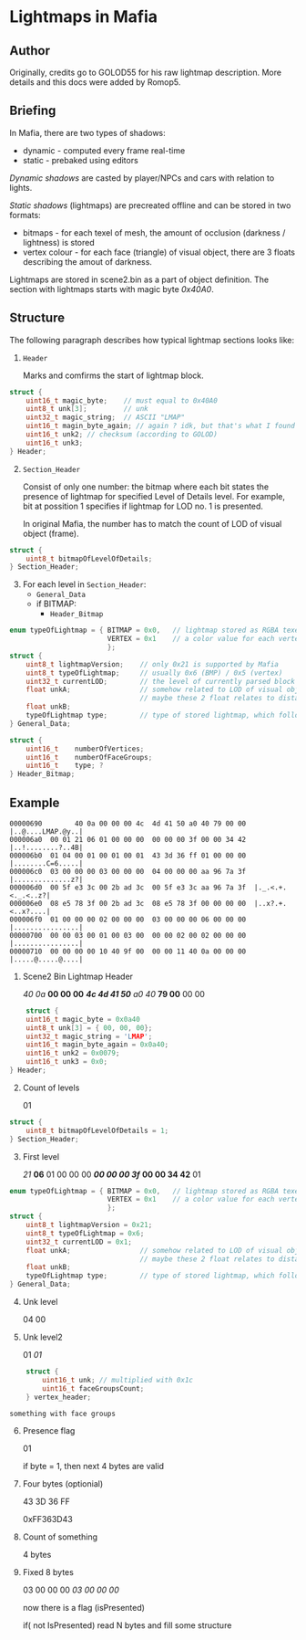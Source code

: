 # Lightmaps in Mafia

## Author
Originally, credits go to GOLOD55 for his raw lightmap description. More details and this docs
were added by Romop5.
## Briefing

In Mafia, there are two types of shadows:
- dynamic - computed every frame real-time
- static - prebaked using editors

*Dynamic shadows* are casted by player/NPCs and cars with relation to lights.

*Static shadows* (lightmaps) are precreated offline and can be stored in two formats:
* bitmaps - for each texel of mesh, the amount of occlusion (darkness / lightness) is stored
* vertex colour - for each face (triangle) of visual object, there are 3 floats describing the amout of darkness.

Lightmaps are stored in scene2.bin as a part of object definition. The section with lightmaps starts with magic byte *0x40A0*.

## Structure

The following paragraph describes how typical lightmap sections looks like:

1. `Header`

    Marks and comfirms the start of lightmap block.

~~~~c
struct {
    uint16_t magic_byte;    // must equal to 0x40A0
    uint8_t unk[3];         // unk
    uint32_t magic_string;  // ASCII "LMAP"
    uint16_t magin_byte_again; // again ? idk, but that's what I found
    uint16_t unk2; // checksum (according to GOLOD)
    uint16_t unk3;
} Header;
~~~~


2. `Section_Header`

    Consist of only one number: the bitmap where each bit states the presence of lightmap for specified Level of Details level.
For example, bit at possition 1 specifies if lightmap for LOD no. 1 is presented.

    In original Mafia, the number has to match the count of LOD of visual object (frame).
~~~~c
struct {
	uint8_t bitmapOfLevelOfDetails; 
} Section_Header;
~~~~


3. For each level in `Section_Header`: 
    * `General_Data`
    * if BITMAP:
        * `Header_Bitmap`

~~~~c
enum typeOfLightmap = { BITMAP = 0x0,   // lightmap stored as RGBA texels
                        VERTEX = 0x1    // a color value for each vertex in face
                        };
struct {
    uint8_t lightmapVersion;    // only 0x21 is supported by Mafia 
    uint8_t typeOfLightmap;     // usually 0x6 (BMP) / 0x5 (vertex) 
    uint32_t currentLOD;        // the level of currently parsed block ?
    float unkA;                 // somehow related to LOD of visual object
                                // maybe these 2 float relates to distance / blending 
    float unkB;             
    typeOfLightmap type;        // type of stored lightmap, which follows
} General_Data;

struct {
    uint16_t    numberOfVertices;
    uint16_t    numberOfFaceGroups;
    uint16_t    type; ?
} Header_Bitmap;
~~~~

## Example


~~~~Text
00000690        40 0a 00 00 00 4c  4d 41 50 a0 40 79 00 00  |..@....LMAP.@y..|
000006a0  00 01 21 06 01 00 00 00  00 00 00 3f 00 00 34 42  |..!........?..4B|
000006b0  01 04 00 01 00 01 00 01  43 3d 36 ff 01 00 00 00  |........C=6.....|
000006c0  03 00 00 00 03 00 00 00  04 00 00 00 aa 96 7a 3f  |..............z?|
000006d0  00 5f e3 3c 00 2b ad 3c  00 5f e3 3c aa 96 7a 3f  |._.<.+.<._.<..z?|
000006e0  08 e5 78 3f 00 2b ad 3c  08 e5 78 3f 00 00 00 00  |..x?.+.<..x?....|
000006f0  01 00 00 00 02 00 00 00  03 00 00 00 06 00 00 00  |................|
00000700  00 00 03 00 01 00 03 00  00 00 02 00 02 00 00 00  |................|
00000710  00 00 00 00 10 40 9f 00  00 00 11 40 0a 00 00 00  |.....@.....@....|
~~~~


1. Scene2 Bin Lightmap Header

    *40 0a* **00 00 00** ***4c 4d 41 50*** *a0 40* **79 00** 00 00

~~~~c
    struct {
    uint16_t magic_byte = 0x0a40
    uint8_t unk[3] = { 00, 00, 00};
    uint32_t magic_string = 'LMAP';
    uint16_t magin_byte_again = 0x0a40;
    uint16_t unk2 = 0x0079;
    uint16_t unk3 = 0x0;
} Header;
~~~~

2. Count of levels

    01

~~~~c
struct {
	uint8_t bitmapOfLevelOfDetails = 1;
} Section_Header;
~~~~




3. First level 

    *21* **06** 01 00 00 00  ***00 00 00 3f*** **00 00 34 42** 01

~~~~c
enum typeOfLightmap = { BITMAP = 0x0,   // lightmap stored as RGBA texels
                        VERTEX = 0x1    // a color value for each vertex in face
                        };
struct {
    uint8_t lightmapVersion = 0x21;
    uint8_t typeOfLightmap = 0x6;
    uint32_t currentLOD = 0x1;
    float unkA;                 // somehow related to LOD of visual object
                                // maybe these 2 float relates to distance / blending 
    float unkB;             
    typeOfLightmap type;        // type of stored lightmap, which follows
} General_Data;
~~~~

4. Unk level

    04 00

5. Unk level2

    01 *01*

~~~~c
    struct {
        uint16_t unk; // multiplied with 0x1c
        uint16_t faceGroupsCount;
    } vertex_header;
~~~~

    something with face groups

6. Presence flag

    01

    if byte = 1, then next 4 bytes are valid

7. Four bytes (optionial)

    43 3D 36 FF 

    0xFF363D43

8. Count of something

    4 bytes

9. Fixed 8 bytes

    03 00 00 00 *03 00 00 00*

    now there is a flag (isPresented)

    if( not IsPresented)
        read N bytes and fill some structure










